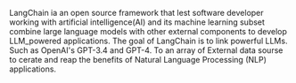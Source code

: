 LangChain ia an open source framework that lest software developer working with artificial intelligence(AI) and its machine learning subset combine large language models with other external components to develop LLM_powered applications.
The goal of LangChain is to link powerful LLMs. Such as OpenAI's GPT-3.4 and GPT-4.
To an array of External data sourse to cerate and reap the benefits of Natural Language Processing (NLP) applications.
